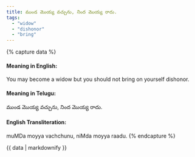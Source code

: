 ```yaml
---
title: ముండ మొయ్య వచ్చును, నింద మొయ్య రాదు.
tags:
  - "widow"
  - "dishonor"
  - "bring"
---
```


{% capture data %}
#### Meaning in English:
You may become a widow but you should not bring on yourself dishonor.

#### Meaning in Telugu:
ముండ మొయ్య వచ్చును, నింద మొయ్య రాదు.

#### English Transliteration:
muMDa moyya vachchunu, niMda moyya raadu.
{% endcapture %}

{{ data | markdownify }}

